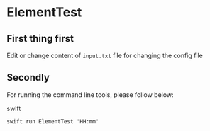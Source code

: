 # ElementTest

## First thing first
Edit or change content of `input.txt` file for changing the config file

## Secondly
For running the command line tools, please follow below:

swift
```
swift run ElementTest 'HH:mm'
```
